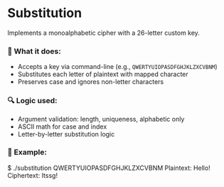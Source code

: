 # Substitution

Implements a monoalphabetic cipher with a 26-letter custom key.

### 🧠 What it does:
- Accepts a key via command-line (e.g., `QWERTYUIOPASDFGHJKLZXCVBNM`)
- Substitutes each letter of plaintext with mapped character
- Preserves case and ignores non-letter characters

### 🔍 Logic used:
- Argument validation: length, uniqueness, alphabetic only
- ASCII math for case and index
- Letter-by-letter substitution logic

### 🧪 Example:

$ ./substitution QWERTYUIOPASDFGHJKLZXCVBNM
Plaintext: Hello!
Ciphertext: Itssg!
